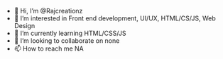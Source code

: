 - 👋 Hi, I’m @Rajcreationz
- 👀 I’m interested in Front end development, UI/UX, HTML/CS/JS, Web Design
- 🌱 I’m currently learning HTML/CSS/JS
- 💞️ I’m looking to collaborate on none
- 📫 How to reach me NA

<!---
Rajcreationz/Rajcreationz is a ✨ special ✨ repository because its `README.md` (this file) appears on your GitHub profile.
You can click the Preview link to take a look at your changes.
--->
